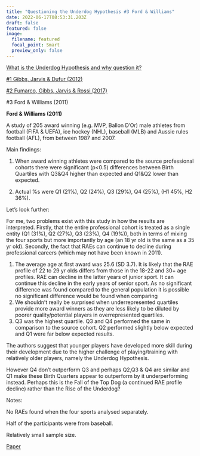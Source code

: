 ```yaml
---
title: "Questioning the Underdog Hypothesis #3 Ford & Williams"
date: 2022-06-17T08:53:31.203Z
draft: false
featured: false
image:
  filename: featured
  focal_point: Smart
  preview_only: false
---
```

<Why are we questioning the Underdog Hypothesis>

[What is the Underdog Hypothesis and why question it?](https://onemoresummer.co.uk/post/questioning-the-underdog-hypothesis-an-introduction/)

[\#1 Gibbs, Jarvis & Dufur (2012)](https://onemoresummer.co.uk/post/questioning-the-underdog-hypothesis-1/)

[\#2 Fumarco, Gibbs, Jarvis & Rossi (2017)](https://onemoresummer.co.uk/post/questioning-the-underdog-hypothesis-2-fumarco-gibbs-jarvis-rossi/)

\#3 Ford & Williams (2011)

**Ford & Williams (2011)**

A study of 205 award winning (e.g. MVP, Ballon D’Or) male athletes from football (FIFA & UEFA), ice hockey (NHL), baseball (MLB) and Aussie rules football (AFL), from between 1987 and 2007.

Main findings:

1. When award winning athletes were compared to the source professional cohorts there were significant (p<0.5) differences between Birth Quartiles with Q3&Q4 higher than expected and Q1&Q2 lower than expected.

2. Actual %s were Q1 (21%), Q2 (24%), Q3 (29%), Q4 (25%), (H1 45%, H2 36%).

Let’s look further:

For me, two problems exist with this study in how the results are interpreted. Firstly, that the entire professional cohort is treated as a single entity (Q1 (31%), Q2 (27%), Q3 (23%), Q4 (19%)), both in terms of mixing the four sports but more importantly by age (an 18 yr old is the same as a 35 yr old). Secondly, the fact that RAEs can continue to decline during professional careers (which may not have been known in 2011).

1. The average age at first award was 25.6 (SD 3.7). It is likely that the RAE profile of 22 to 29 yr olds differs from those in the 18-22 and 30+ age profiles. RAE can decline in the latter years of junior sport. It can continue this decline in the early years of senior sport. As no significant difference was found compared to the general population it is possible no significant difference would be found when comparing 
2. We shouldn’t really be surprised when underrepresented quartiles provide more award winners as they are less likely to be diluted by poorer quality/potential players in overrepresented quartiles. 
3. Q3 was the highest quartile. Q3 and Q4 performed the same in comparison to the source cohort. Q2 performed slightly below expected and Q1 were far below expected results.

The authors suggest that younger players have developed more skill during their development due to the higher challenge of playing/training with relatively older players, namely the Underdog Hypothesis.

However Q4 don’t outperform Q3 and perhaps Q2,Q3 & Q4 are similar and Q1 make these Birth Quarters appear to outperform by it underperforming instead. Perhaps this is the Fall of the Top Dog (a continued RAE profile decline) rather than the Rise of the Underdog?

Notes:

No RAEs found when the four sports analysed separately.

Half of the participants were from baseball.

Relatively small sample size.

[Paper](https://www.tandfonline.com/doi/abs/10.1080/02701367.2011.10599790)

[](https://www.tandfonline.com/doi/abs/10.1080/02701367.2011.10599790)